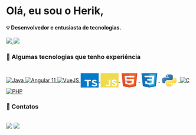 # Olá, eu sou o Herik,
#### 💡 Desenvolvedor e entusiasta de tecnologias.

<div>
  <a href="https://github.com/herikLorencao">
    <img height="180em"  src="https://github-readme-stats.vercel.app/api?username=herikLorencao&include_all_commits=true&count_private=true&show_icons=true&theme=tokyonight">
  <img height="180em" src="https://github-readme-stats.vercel.app/api/top-langs/?username=herikLorencao&layout=compact&include_all_commits=true&count_private=true&show_icons=true&theme=tokyonight">
  </a>
</div>

### 🧠 Algumas tecnologias que tenho experiência

<div style="display: inline_block"><br>
  <a href="https://github.com/herikLorencao">
    <img align="center" alt="Java" height="40" width="50" src="https://cdn.jsdelivr.net/gh/devicons/devicon/icons/java/java-original.svg" />
  </a>
  <a href="https://github.com/herikLorencao">
    <img align="center" alt="Angular 11" height=40" width="50" src="https://cdn.jsdelivr.net/gh/devicons/devicon/icons/angularjs/angularjs-original.svg" />
  </a>
  <a href="https://github.com/herikLorencao">
    <img align="center" alt="VueJS" height="40" width="50" src="https://cdn.jsdelivr.net/gh/devicons/devicon/icons/vuejs/vuejs-original.svg" />
  </a>
  <a href="https://github.com/herikLorencao">
    <img align="center" alt="TS" height="40" width="50" src="https://raw.githubusercontent.com/devicons/devicon/master/icons/typescript/typescript-plain.svg">
  <a>
  <a href="https://github.com/herikLorencao">
    <img align="center" alt="JS" height="40" width="50" src="https://raw.githubusercontent.com/devicons/devicon/master/icons/javascript/javascript-plain.svg">
  </a>
  <a href="https://github.com/herikLorencao">
    <img align="center" alt="HTML5" height="40" width="50" src="https://raw.githubusercontent.com/devicons/devicon/master/icons/html5/html5-original.svg">
  </a>
  <a href="https://github.com/herikLorencao">
    <img align="center" alt="CSS3" height="40" width="50" src="https://raw.githubusercontent.com/devicons/devicon/master/icons/css3/css3-original.svg">
  </a>
  <a href="https://github.com/herikLorencao">
    <img align="center" alt="Python 3" height="40" width="50" src="https://raw.githubusercontent.com/devicons/devicon/master/icons/python/python-original.svg">
  </a>
  <a href="https://github.com/herikLorencao">
    <img align="center" alt="C" height="40" width="50" src="https://cdn.jsdelivr.net/gh/devicons/devicon/icons/c/c-original.svg" />
  </a>
  <a href="https://github.com/herikLorencao">
    <img align="center" alt="PHP" height="40" width="50" src="https://cdn.jsdelivr.net/gh/devicons/devicon/icons/php/php-original.svg" />
  </a>
</div>
  
### 📒 Contatos

<div style="display: inline_block"><br>
    <a href="https://www.linkedin.com/in/herik-dos-santos-loren%C3%A7%C3%A3o-751b16187/"><img src="https://img.shields.io/badge/LinkedIn-0077B5?style=for-the-badge&logo=linkedin&logoColor=white"></a>
    <a href="mailto:heriksantoslorencao@gmail.com"><img src="https://img.shields.io/badge/Gmail-D14836?style=for-the-badge&logo=gmail&logoColor=white"></a>
</div>

